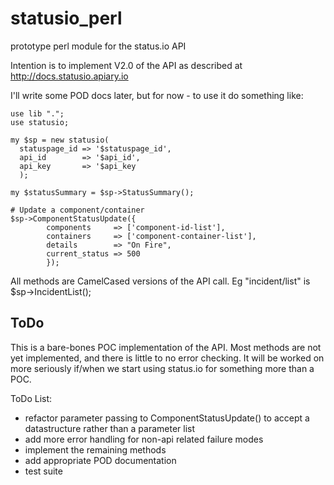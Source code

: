 # statusio_perl
prototype perl module for the status.io API

Intention is to implement V2.0 of the API as described at http://docs.statusio.apiary.io

I'll write some POD docs later, but for now - to use it do something like:
```
use lib ".";
use statusio;

my $sp = new statusio(
  statuspage_id => '$statuspage_id',
  api_id        => '$api_id',
  api_key       => '$api_key
  );

my $statusSummary = $sp->StatusSummary();

# Update a component/container
$sp->ComponentStatusUpdate({
        components     => ['component-id-list'],
        containers     => ['component-container-list'],
        details        => "On Fire",
        current_status => 500
        });

```

All methods are CamelCased versions of the API call.  Eg "incident/list" is $sp->IncidentList();

## ToDo
This is a bare-bones POC implementation of the API.  Most methods are not yet implemented, and there is little to no error checking.  It will be worked on more seriously if/when we start using status.io for something more than a POC.

ToDo List:
* refactor parameter passing to ComponentStatusUpdate() to accept a datastructure rather than a parameter list
* add more error handling for non-api related failure modes
* implement the remaining methods
* add appropriate POD documentation
* test suite
